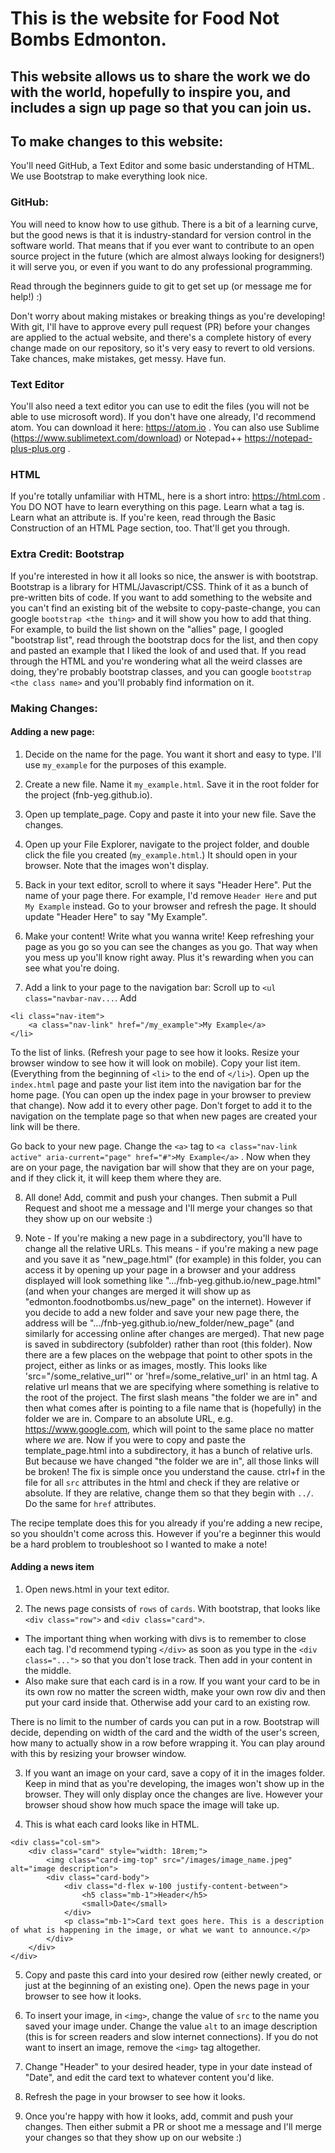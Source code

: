 # This is the website for Food Not Bombs Edmonton. 

## This website allows us to share the work we do with the world, hopefully to inspire you, and includes a sign up page so that you can join us. 

## To make changes to this website:

You'll need GitHub, a Text Editor and some basic understanding of HTML. We use Bootstrap to make everything look nice. 

### GitHub:
You will need to know how to use github. There is a bit of a learning curve, but the good news
is that it is industry-standard for version control in the software world. That means that if you
ever want to contribute to an open source project in the future (which are almost always looking for designers!) it will serve you, or even if you want to do any professional programming. 

Read through the beginners guide to git to get set up (or message me for help!) :) 

Don't worry about making mistakes or breaking things as you're developing! With git, I'll have to approve every pull request (PR) before your changes are applied to the actual website, and there's a complete history of every change made on our repository, so it's very easy to revert to old versions. Take chances, make mistakes, get messy. Have fun. 

### Text Editor
You'll also need a text editor you can use to edit the files (you will not be able to use microsoft word). If you don't have one already, I'd recommend atom. You can download it here: https://atom.io . You can also use Sublime (https://www.sublimetext.com/download) or Notepad++ https://notepad-plus-plus.org . 

### HTML
If you're totally unfamiliar with HTML, here is a short intro: https://html.com . You DO NOT have to learn everything on this page. Learn what a tag is. Learn what an attribute is. If you're keen, read through the Basic Construction of an HTML Page section, too. That'll get you through. 

### Extra Credit: Bootstrap
If you're interested in how it all looks so nice, the answer is with bootstrap. Bootstrap is a library for HTML/Javascript/CSS. Think of it as a bunch of pre-written bits of code. If you want to add something to the website and you can't find an existing bit of the website to copy-paste-change, you can google `bootstrap <the thing>` and it will show you how to add that thing. For example, to build the list shown on the "allies" page, I googled "bootstrap list", read through the bootstrap docs for the list, and then copy and pasted an example that I liked the look of and used that. If you read through the HTML and you're wondering what all the weird classes are doing, they're probably bootstrap classes, and you can google `bootstrap <the class name>` and you'll probably find information on it. 

### Making Changes:
#### Adding a new page: 
1. Decide on the name for the page. You want it short and easy to type. I'll use `my_example` for the purposes of this example. 

2. Create a new file. Name it `my_example.html`. Save it in the root folder for the project (fnb-yeg.github.io).

3. Open up template_page. Copy and paste it into your new file. Save the changes. 

4. Open up your File Explorer, navigate to the project folder, and double click the file you created (`my_example.html`.) It should open in your browser. Note that the images won't display.

5. Back in your text editor, scroll to where it says "Header Here". Put the name of your page there. For example, I'd remove `Header Here` and put `My Example` instead. Go to your browser and refresh the page. It should update "Header Here" to say "My Example".

6. Make your content! Write what you wanna write! Keep refreshing your page as you go so you can see the changes as you go. That way when you mess up you'll know right away. Plus it's rewarding when you can see what you're doing. 

7. Add a link to your page to the navigation bar: Scroll up to `<ul class="navbar-nav...`. Add 
```
<li class="nav-item">
	<a class="nav-link" href="/my_example">My Example</a>
</li>
```
To the list of links. (Refresh your page to see how it looks. Resize your browser window to see how it will look on mobile). Copy your list item. (Everything from the beginning of `<li>` to the end of `</li>`). Open up the `index.html` page and paste your list item into the navigation bar for the home page. (You can open up the index page in your browser to preview that change). Now add it to every other page. Don't forget to add it to the navigation on the template page so that when new pages are created your link will be there.

Go back to your new page. Change the `<a>` tag to `<a class="nav-link active" aria-current="page" href="#">My Example</a>` . Now when they are on your page, the navigation bar will show that they are on your page, and if they click it, it will keep them where they are. 

8. All done! Add, commit and push your changes. Then submit a Pull Request and shoot me a message and I'll merge your changes so that they show up on our website :) 

9. Note - If you're making a new page in a subdirectory, you'll have to change all the relative URLs.
This means - if you're making a new page and you save it as "new_page.html" (for example) in this folder, you can access it by opening up your page in a browser and your address displayed will look something like 
".../fnb-yeg.github.io/new_page.html" (and when your changes are merged it will show up as "edmonton.foodnotbombs.us/new_page" on the internet). However if you decide to add a new folder and save your new page there, the address will be ".../fnb-yeg.github.io/new_folder/new_page" (and similarly for accessing online after changes are merged). That new page is saved in subdirectory (subfolder) rather than root (this folder). 
Now there are a few places on the webpage that point to other spots in the project, either as links or as images, mostly. This looks like 'src="/some_relative_url"' or 'href=/some_relative_url' in an html tag. A relative url means that we are specifying where something is relative to the root of the project. The first slash means "the folder we are in" and then what comes after is pointing to a file name that is (hopefully) in the folder we are in. Compare to an absolute URL, e.g. https://www.google.com, which will point to the same place no matter where *we* are. 
Now if you were to copy and paste the template_page.html into a subdirectory, it has a bunch of relative urls. But because we have changed "the folder we are in", all those links will be broken!
The fix is simple once you understand the cause. ctrl+f in the file for all `src` attributes in the html and check if they are relative or absolute. If they are relative, change them so that they begin with `../`. Do the same for `href` attributes.

The recipe template does this for you already if you're adding a new recipe, so you shouldn't come across this. However if you're a beginner this would be a hard problem to troubleshoot so I wanted to make a note!

#### Adding a news item
1. Open news.html in your text editor.

2. The news page consists of `rows` of `cards`. With bootstrap, that looks like `<div class="row">` and `<div class="card">`. 
- The important thing when working with divs is to remember to close each tag. I'd recommend typing `</div>` as soon as you type in the `<div class="...">` so that you don't lose track. Then add in your content in the middle. 
- Also make sure that each card is in a row. If you want your card to be in its own row no matter the screen width, make your own row div and then put your card inside that. Otherwise add your card to an existing row. 

There is no limit to the number of cards you can put in a row. Bootstrap will decide, depending on width of the card and the width of the user's screen, how many to actually show in a row before wrapping it. You can play around with this by resizing your browser window.

3. If you want an image on your card, save a copy of it in the images folder. Keep in mind that as you're developing, the images won't show up in the browser. They will only display once the changes are live. However your browser shoud show how much space the image will take up. 

4. This is what each card looks like in HTML. 
```
<div class="col-sm">
	<div class="card" style="width: 18rem;">
		<img class="card-img-top" src="/images/image_name.jpeg" alt="image description">
		<div class="card-body">
			<div class="d-flex w-100 justify-content-between">
				<h5 class="mb-1">Header</h5>
				<small>Date</small>
			</div>
			<p class="mb-1">Card text goes here. This is a description of what is happening in the image, or what we want to announce.</p>
		</div>
	</div>
</div>
```

5. Copy and paste this card into your desired row (either newly created, or just at the beginning of an existing one). Open the news page in your browser to see how it looks.

6. To insert your image, in `<img>`, change the value of `src` to the name you saved your image under. Change the value `alt` to an image description (this is for screen readers and slow internet connections). If you do not want to insert an image, remove the `<img>` tag altogether.

7. Change "Header" to your desired header, type in your date instead of "Date", and edit the card text to whatever content you'd like. 

8. Refresh the page in your browser to see how it looks. 

9. Once you're happy with how it looks, add, commit and push your changes. Then either submit a PR or shoot me a message and I'll merge your changes so that they show up on our website :) 
